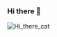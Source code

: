 ### Hi there 👋

![Hi_there_cat](https://user-images.githubusercontent.com/58103738/118034111-20484300-b359-11eb-80ed-7f94d9db45ce.png)
